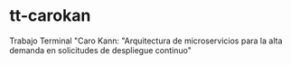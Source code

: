 # tt-carokan
Trabajo Terminal "Caro Kann:  "Arquitectura de microservicios para la alta demanda en solicitudes de despliegue continuo"

